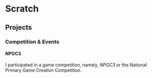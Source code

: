 # Scratch
## Projects
### Competition & Events
#### NPGC3
I participated in a game competition, namely, *NPGC3* or the National Primary Game Creation Competition.
